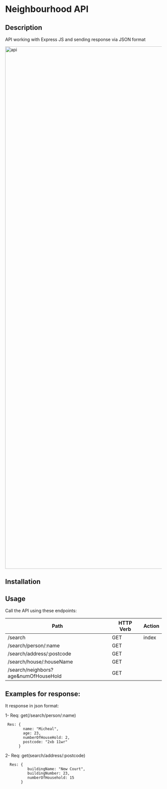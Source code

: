 # Neighbourhood API

## Description

API working with Express JS and sending response via JSON format

<img width="1680" alt="api" src="https://user-images.githubusercontent.com/82246823/195327754-cc191aa4-832d-4e90-a31c-a046025bc6b5.png">

## Installation



## Usage

Call the API using these endpoints:

Path | HTTP Verb | Action
--- | --- | ---
/search | GET | index
/search/person/:name | GET |
/search/address/:postcode | GET |
/search/house/:houseName | GET |
/search/neighbors?age&numOfHouseHold | GET |


## Examples for response:
  It response in json format:
  
  
  1- Req: get(/search/person/:name)
  
     Res: {
            name: "Micheal",
            age: 23,
            numberOfHouseHold: 2,
            postcode: "2xb 11wr"
          }
          
          
          
   2- Req: get(search/address/:postcode)
   
      Res: {
              buildingName: "New Court",
              buildingNumber: 23,
              numberOfHousehold: 15
           }
